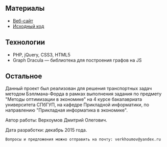 Материалы
---
* [Веб-сайт](http://moep.dverkh.com/)
* [Исходный код](https://github.com/verkhoumov/project_moe/tree/master/project)

Технологии
---
* PHP, jQuery, CSS3, HTML5
* Graph Dracula — библиотека для построения графов на JS

Остальное
---
Данный проект был реализован для решения транспортных задач методом Бэллмана-Форда в рамках выполнения задания по предмету "Методы оптимизации в экономике" на 4 курсе бакалавриата университета СПбГУП, на кафедре Прикладной информатики, по направлению "Прикладная информатика в экономике".

Автор работы: Верхоумов Дмитрий Олегович.

Дата разработки: декабрь 2015 года.

    Вопросы и предложения можно отправить на почту: verkhoumov@yandex.ru
